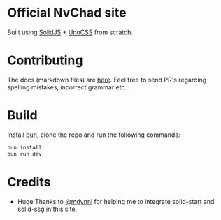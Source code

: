 # Official NvChad site

Built using [SolidJS](https://www.solidjs.com/) + [UnoCSS](https://unocss.dev/) from scratch.  

# Contributing 

The docs (markdown files) are [here](https://github.com/NvChad/nvchad.github.io/tree/main/src/routes/docs). Feel free to send PR's regarding spelling mistakes, incorrect grammar etc.

# Build

Install [bun](https://bun.sh/), clone the repo and run the following commands:

```bash
bun install
bun run dev
```

# Credits

- Huge Thanks to [@mdynnl](https://github.com/mdynnl) for helping me to integrate solid-start and solid-ssg in this 
  site.
